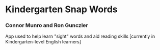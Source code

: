 # Kindergarten Snap Words

### Connor Munro and Ron Gunczler

App used to help learn "sight" words and aid reading skills [currently in Kindergarten-level English learners]
